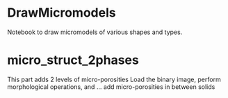 # DrawMicromodels

Notebook to draw micromodels of various shapes and types. 

# micro_struct_2phases

This part adds 2 levels of micro-porosities
Load the binary image, perform morphological operations, and ...
add micro-porosities in between solids
